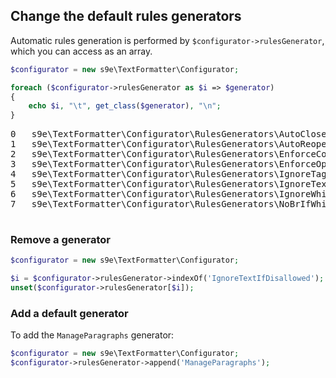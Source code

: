 ## Change the default rules generators

Automatic rules generation is performed by `$configurator->rulesGenerator`, which you can access as an array.

```php
$configurator = new s9e\TextFormatter\Configurator;

foreach ($configurator->rulesGenerator as $i => $generator)
{
	echo $i, "\t", get_class($generator), "\n";
}
```
<pre>
0	s9e\TextFormatter\Configurator\RulesGenerators\AutoCloseIfVoid
1	s9e\TextFormatter\Configurator\RulesGenerators\AutoReopenFormattingElements
2	s9e\TextFormatter\Configurator\RulesGenerators\EnforceContentModels
3	s9e\TextFormatter\Configurator\RulesGenerators\EnforceOptionalEndTags
4	s9e\TextFormatter\Configurator\RulesGenerators\IgnoreTagsInCode
5	s9e\TextFormatter\Configurator\RulesGenerators\IgnoreTextIfDisallowed
6	s9e\TextFormatter\Configurator\RulesGenerators\IgnoreWhitespaceAroundBlockElements
7	s9e\TextFormatter\Configurator\RulesGenerators\NoBrIfWhitespaceIsPreserved

</pre>

### Remove a generator

```php
$configurator = new s9e\TextFormatter\Configurator;

$i = $configurator->rulesGenerator->indexOf('IgnoreTextIfDisallowed');
unset($configurator->rulesGenerator[$i]);
```

### Add a default generator

To add the `ManageParagraphs` generator:
```php
$configurator = new s9e\TextFormatter\Configurator;
$configurator->rulesGenerator->append('ManageParagraphs');
```
